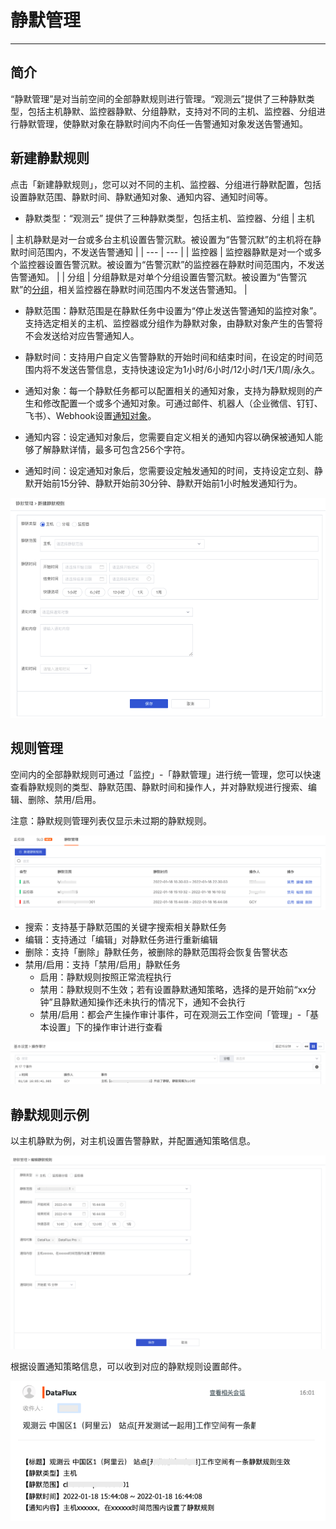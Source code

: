 # 静默管理
---

## 简介

“静默管理”是对当前空间的全部静默规则进行管理。“观测云”提供了三种静默类型，包括主机静默、监控器静默、分组静默，支持对不同的主机、监控器、分组进行静默管理，使静默对象在静默时间内不向任一告警通知对象发送告警通知。

## 新建静默规则

点击「新建静默规则」，您可以对不同的主机、监控器、分组进行静默配置，包括设置静默范围、静默时间、静默通知对象、通知内容、通知时间等。

- 静默类型：“观测云” 提供了三种静默类型，包括主机、监控器、分组
| 主机

 | 主机静默是对一台或多台主机设置告警沉默。被设置为“告警沉默”的主机将在静默时间范围内，不发送告警通知 |
| --- | --- |
| 监控器 | 监控器静默是对一个或多个监控器设置告警沉默。被设置为“告警沉默”的监控器在静默时间范围内，不发送告警通知。 |
| 分组 | 分组静默是对单个分组设置告警沉默。被设置为“告警沉默”的[分组](monitor/monitor-management.md)，相关监控器在静默时间范围内不发送告警通知。 |

- 静默范围：静默范围是在静默任务中设置为“停止发送告警通知的监控对象”。支持选定相关的主机、监控器或分组作为静默对象，由静默对象产生的告警将不会发送给对应告警通知人。
- 静默时间：支持用户自定义告警静默的开始时间和结束时间，在设定的时间范围内将不发送告警信息，支持快速设定为1小时/6小时/12小时/1天/1周/永久。

- 通知对象：每一个静默任务都可以配置相关的通知对象，支持为静默规则的产生和修改配置一个或多个通知对象。可通过邮件、机器人（企业微信、钉钉、飞书）、Webhook设置[通知对象](../management/notify-object.md)。
- 通知内容：设定通知对象后，您需要自定义相关的通知内容以确保被通知人能够了解静默详情，最多可包含256个字符。
- 通知时间：设定通知对象后，您需要设定触发通知的时间，支持设定立刻、静默开始前15分钟、静默开始前30分钟、静默开始前1小时触发通知行为。

![](img/image_7.png)

## 规则管理

空间内的全部静默规则可通过「监控」-「静默管理」进行统一管理，您可以快速查看静默规则的类型、静默范围、静默时间和操作人，并对静默规进行搜索、编辑、删除、禁用/启用。

注意：静默规则管理列表仅显示未过期的静默规则。

![](img/2.monitor_6.png)

- 搜索：支持基于静默范围的关键字搜索相关静默任务
- 编辑：支持通过「编辑」对静默任务进行重新编辑
- 删除：支持「删除」静默任务，被删除的静默范围将会恢复告警状态
- 禁用/启用：支持「禁用/启用」静默任务
   - 启用：静默规则按照正常流程执行
   - 禁用：静默规则不生效；若有设置静默通知策略，选择的是开始前“xx分钟”且静默通知操作还未执行的情况下，通知不会执行
   - 禁用/启用：都会产生操作审计事件，可在观测云工作空间「管理」-「基本设置」下的操作审计进行查看

![](img/2.monitor_7.png)

## 静默规则示例

以主机静默为例，对主机设置告警静默，并配置通知策略信息。

![](img/2.monitor_8.png)

根据设置通知策略信息，可以收到对应的静默规则设置邮件。

![](img/2.monitor_9.png)
